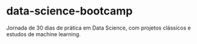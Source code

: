 # data-science-bootcamp
Jornada de 30 dias de prática em Data Science, com projetos clássicos e estudos de machine learning.
